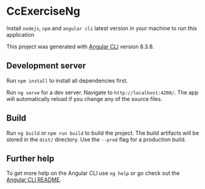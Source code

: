# CcExerciseNg

Install `nodejs`, `npm` and `angular cli` latest version in your machine to run this application

This project was generated with [Angular CLI](https://github.com/angular/angular-cli) version 8.3.8.

## Development server
Run `npm install` to install all dependencies first.

Run `ng serve` for a dev server. Navigate to `http://localhost:4200/`. The app will automatically reload if you change any of the source files.

## Build

Run `ng build` or `npm run build` to build the project. The build artifacts will be stored in the `dist/` directory. Use the `--prod` flag for a production build.

## Further help

To get more help on the Angular CLI use `ng help` or go check out the [Angular CLI README](https://github.com/angular/angular-cli/blob/master/README.md).
